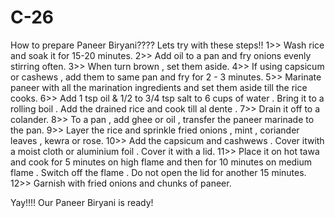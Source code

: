# C-26
How to prepare Paneer Biryani????
Lets try with these steps!!
1>> Wash rice and soak it for 15-20 minutes.
2>> Add oil to a pan and fry onions evenly stirring often.
3>> When turn brown , set them aside.
4>> If using capsicum or cashews , add them to same pan and fry for 2 - 3 minutes.
5>> Marinate paneer with all the marination ingredients and set them aside till the rice cooks.
6>> Add 1 tsp oil & 1/2 to 3/4 tsp salt to 6 cups of water . Bring it to a rolling boil . Add the drained rice and cook till al dente . 
7>> Drain it off to a colander.
8>> To a pan , add ghee or oil , transfer the paneer marinade to the pan.
9>> Layer the rice and sprinkle fried onions , mint , coriander leaves , kewra or rose.
10>> Add the capsicum and cashwews . Cover itwith a moist cloth or aluminium foil . Cover it with a lid.
11>> Place it on hot tawa and cook for 5 minutes on high flame and then for 10 minutes on medium flame . Switch off the flame . Do not open the lid for another 15 minutes.
12>> Garnish with fried onions and chunks of paneer.

Yay!!!! Our Paneer Biryani is ready!
